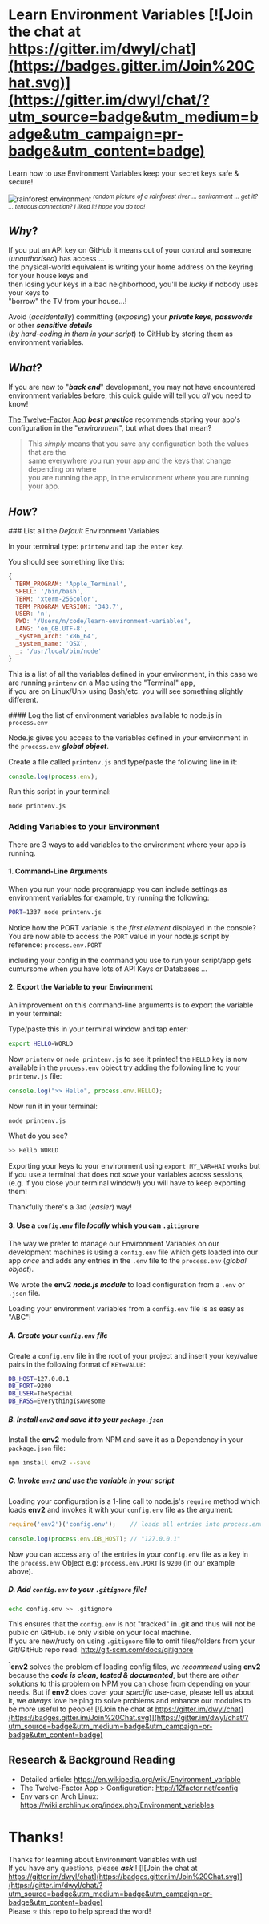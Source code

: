 # Learn Environment Variables [![Join the chat at https://gitter.im/dwyl/chat](https://badges.gitter.im/Join%20Chat.svg)](https://gitter.im/dwyl/chat/?utm_source=badge&utm_medium=badge&utm_campaign=pr-badge&utm_content=badge)

Learn how to use Environment Variables keep your secret keys safe & secure!

![rainforest environment](http://i.imgur.com/aL1qD74.jpg)
<sup>*random picture of a rainforest river ... environment ... get it? ... tenuous connection? I liked it! hope you do too!* </sup>


## *Why*?

If you put an API key on GitHub it means out of your control and someone
(*unauthorised*) has access ...  
the physical-world equivalent is writing your home address on the keyring
for your house keys and  
then losing your keys in a bad neighborhood, you'll be *lucky* if nobody uses
your keys to  
"borrow" the TV from your house...!

Avoid (*accidentally*) committing (*exposing*) your ***private keys***, ***passwords*** or other ***sensitive details***  
(*by hard-coding in them in your script*) to GitHub by storing them
as environment variables.

## *What*?

If you are new to "***back end***" development, you may not have encountered
environment variables
before, this quick guide will tell you *all* you need to know!

[The Twelve-Factor App](http://12factor.net/config) ***best practice***
recommends storing your app's configuration
in the "*environment*", but what does that mean?

> This *simply* means that you save any configuration both the values that are the  
same everywhere you run your app and the keys that change depending on where  
you are running the app, in the environment where you are running your app.

## *How*?

### List all the *Default* Environment Variables

In your terminal type: `printenv` and tap the `enter` key.

You should see something like this:
```js
{
  TERM_PROGRAM: 'Apple_Terminal',
  SHELL: '/bin/bash',
  TERM: 'xterm-256color',
  TERM_PROGRAM_VERSION: '343.7',
  USER: 'n',
  PWD: '/Users/n/code/learn-environment-variables',
  LANG: 'en_GB.UTF-8',
  _system_arch: 'x86_64',
  _system_name: 'OSX',
  _: '/usr/local/bin/node'
}
```
This is a list of all the variables defined in your environment,
in this case we are running `printenv` on a Mac using the "Terminal" app,  
if you are on Linux/Unix using Bash/etc.
you will see something slightly different.

#### Log the list of environment variables available to node.js in `process.env`

Node.js gives you access to the variables defined in your environment
in the `process.env` ***global object***.

Create a file called `printenv.js` and type/paste the following line in it:
```js
console.log(process.env);
```
Run this script in your terminal:
```sh
node printenv.js
```

### Adding Variables to your Environment

There are 3 ways to add variables to the environment where your app is running.

#### 1. Command-Line Arguments

When you run your node program/app you can include settings as environment variables
for example, try running the following:

```sh
PORT=1337 node printenv.js
```
Notice how the PORT variable is the *first element* displayed in the console?
You are now able to access the `PORT` value in your node.js script
by reference: `process.env.PORT`

including your config in the command you use to run your script/app gets
cumursome when you have lots of API Keys or Databases ...

#### 2. Export the Variable to your Environment

An improvement on this command-line arguments is to export the variable
in your terminal:

Type/paste this in your terminal window and tap enter:
```sh
export HELLO=WORLD
```
Now `printenv` or `node printenv.js` to see it printed!
the `HELLO` key is now available in the `process.env` object
try adding the following line to your `printenv.js` file:

```js
console.log(">> Hello", process.env.HELLO);
```
Now run it in your terminal:
```sh
node printenv.js
```
What do you see?

```sh
>> Hello WORLD
```

Exporting your keys to your environment using `export MY_VAR=HAI` works
but if you use a terminal that does not *save* your variables across sessions,
(e.g. if you close your terminal window!) you will have to keep exporting them!

Thankfully there's a 3rd (*easier*) way!

#### 3. Use a `config.env` file *locally* which you can `.gitignore`

The way we prefer to manage our Environment Variables on our development machines
is using a `config.env` file which gets loaded into our app *once* and
adds any entries in the `.env` file to the `process.env` (*global object*).

We wrote the **env2** ***node.js module*** to load configuration from a `.env` or
`.json` file.

Loading your environment variables from a `config.env` file is as easy as "ABC"!

##### A. Create your `config.env` file

Create a `config.env` file in the root of your project and insert
your key/value pairs in the following format of `KEY=VALUE`:

```sh
DB_HOST=127.0.0.1
DB_PORT=9200
DB_USER=TheSpecial
DB_PASS=EverythingIsAwesome
```

##### B. Install `env2` and save it to your `package.json`

Install the **env2** module from NPM and save it as a Dependency in your
`package.json` file:

```sh
npm install env2 --save
```

##### C. Invoke `env2` and use the variable in your script

Loading your configuration is a 1-line call to node.js's `require` method
which loads **env2** and invokes it with your `config.env` file as the argument:

```js
require('env2')('config.env');    // loads all entries into process.env

console.log(process.env.DB_HOST); // "127.0.0.1"
```

Now you can access any of the entries in your `config.env` file as a key
in the `process.env` Object e.g: `process.env.PORT` is `9200` (in our example above).


##### D. Add `config.env` to your `.gitignore` file!

```sh
echo config.env >> .gitignore
```

This ensures that the `config.env` is not "tracked" in .git and thus
will not be public on GitHub. i.e only visible on your local machine.  
If you are new/rusty on using `.gitignore` file to omit files/folders
from your Git/GitHub repo read: http://git-scm.com/docs/gitignore

<sup>1</sup>**env2** solves the problem of loading config files,
we *recommend* using **env2** because the ***code is clean, tested & documented***,
but there are *other* solutions to this problem on NPM you can chose from
depending on your needs. But if **env2** does cover your *specific* use-case,
please tell us about it, we *always* love helping to solve problems and
enhance our modules to be more useful to people! [![Join the chat at https://gitter.im/dwyl/chat](https://badges.gitter.im/Join%20Chat.svg)](https://gitter.im/dwyl/chat/?utm_source=badge&utm_medium=badge&utm_campaign=pr-badge&utm_content=badge)



## Research & Background Reading

+ Detailed article: https://en.wikipedia.org/wiki/Environment_variable
+ The Twelve-Factor App > Configuration: http://12factor.net/config
+ Env vars on Arch Linux: https://wiki.archlinux.org/index.php/Environment_variables

# Thanks!

Thanks for learning about Environment Variables with us!  
If you have any questions, please ***ask***!! [![Join the chat at https://gitter.im/dwyl/chat](https://badges.gitter.im/Join%20Chat.svg)](https://gitter.im/dwyl/chat/?utm_source=badge&utm_medium=badge&utm_campaign=pr-badge&utm_content=badge)  
Please :star: this repo to help spread the word!
